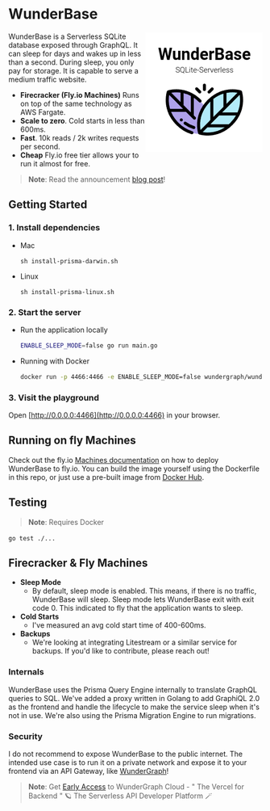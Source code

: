 # WunderBase

<img src="/img/img.png" align="right"
alt="Size Limit logo by Anton Lovchikov" width="232" height="237">

WunderBase is a Serverless SQLite database exposed through GraphQL. 
It can sleep for days and wakes up in less than a second.
During sleep, you only pay for storage. It is capable to serve a medium traffic website.

* **Firecracker (Fly.io Machines)** Runs on top of the same technology as AWS Fargate.
* **Scale to zero**. Cold starts in less than 600ms.
* **Fast**. 10k reads / 2k writes requests per second.
* **Cheap** Fly.io free tier allows your to run it almost for free.

> **Note**: Read the announcement [blog post](https://wundergraph.com/blog/wunderbase_serverless_graphql_database_on_top_of_sqlite_firecracker_and_prisma#thank-you-prisma)!

## Getting Started

### 1. Install dependencies

- Mac
    ```
    sh install-prisma-darwin.sh
    ```

- Linux
    ```
    sh install-prisma-linux.sh
    ```

### 2. Start the server

- Run the application locally
    ```sh
    ENABLE_SLEEP_MODE=false go run main.go
    ```

- Running with Docker
    ```sh
    docker run -p 4466:4466 -e ENABLE_SLEEP_MODE=false wundergraph/wunderbase
    ```

### 3. Visit the playground

Open [http://0.0.0.0:4466](http://0.0.0.0:4466) in your browser.

## Running on fly Machines

Check out the fly.io [Machines documentation](https://fly.io/docs/reference/machines/) on how to deploy WunderBase to fly.io.
You can build the image yourself using the Dockerfile in this repo,
or just use a pre-built image from [Docker Hub](https://hub.docker.com/r/wundergraph/wunderbase).

## Testing

> **Note**: Requires Docker

`go test ./...`

## Firecracker & Fly Machines

- **Sleep Mode**
    - By default, sleep mode is enabled. This means, if there is no traffic, WunderBase will sleep.
    Sleep mode lets WunderBase exit with exit code 0.
    This indicated to fly that the application wants to sleep.
- **Cold Starts**
    - I've measured an avg cold start time of 400-600ms.
- **Backups**
    - We're looking at integrating Litestream or a similar service for backups.
      If you'd like to contribute, please reach out!

### Internals

WunderBase uses the Prisma Query Engine internally to translate GraphQL queries to SQL.
We've added a proxy written in Golang to add GraphiQL 2.0 as the frontend and handle the lifecycle to make the service sleep when it's not in use.
We're also using the Prisma Migration Engine to run migrations.

### Security

I do not recommend to expose WunderBase to the public internet.
The intended use case is to run it on a private network and expose it to your frontend via an API Gateway,
like [WunderGraph](https://github.com/wundergraph/wundergraph)!

> **Note**: Get [Early Access](https://wundergraph.com/#early-access) to WunderGraph Cloud - " The Vercel for Backend " 🪐
The Serverless API Developer Platform 🪄